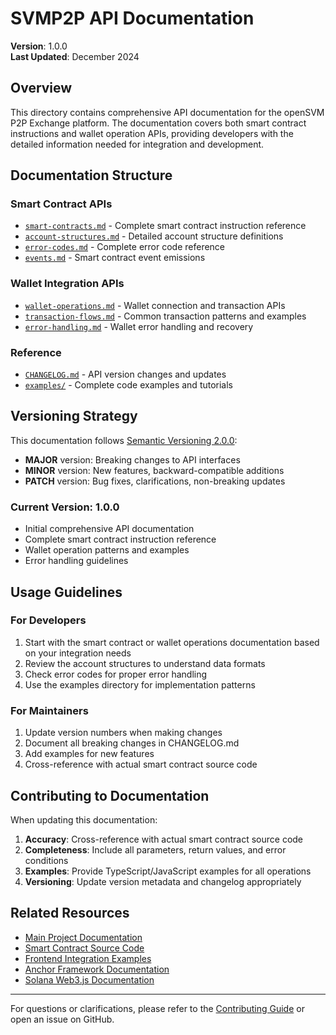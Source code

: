 # SVMP2P API Documentation

**Version**: 1.0.0  
**Last Updated**: December 2024

## Overview

This directory contains comprehensive API documentation for the openSVM P2P Exchange platform. The documentation covers both smart contract instructions and wallet operation APIs, providing developers with the detailed information needed for integration and development.

## Documentation Structure

### Smart Contract APIs
- [`smart-contracts.md`](./smart-contracts.md) - Complete smart contract instruction reference
- [`account-structures.md`](./account-structures.md) - Detailed account structure definitions
- [`error-codes.md`](./error-codes.md) - Complete error code reference
- [`events.md`](./events.md) - Smart contract event emissions

### Wallet Integration APIs
- [`wallet-operations.md`](./wallet-operations.md) - Wallet connection and transaction APIs
- [`transaction-flows.md`](./transaction-flows.md) - Common transaction patterns and examples
- [`error-handling.md`](./error-handling.md) - Wallet error handling and recovery

### Reference
- [`CHANGELOG.md`](./CHANGELOG.md) - API version changes and updates
- [`examples/`](./examples/) - Complete code examples and tutorials

## Versioning Strategy

This documentation follows [Semantic Versioning 2.0.0](https://semver.org/):

- **MAJOR** version: Breaking changes to API interfaces
- **MINOR** version: New features, backward-compatible additions
- **PATCH** version: Bug fixes, clarifications, non-breaking updates

### Current Version: 1.0.0

- Initial comprehensive API documentation
- Complete smart contract instruction reference
- Wallet operation patterns and examples
- Error handling guidelines

## Usage Guidelines

### For Developers
1. Start with the smart contract or wallet operations documentation based on your integration needs
2. Review the account structures to understand data formats
3. Check error codes for proper error handling
4. Use the examples directory for implementation patterns

### For Maintainers
1. Update version numbers when making changes
2. Document all breaking changes in CHANGELOG.md
3. Add examples for new features
4. Cross-reference with actual smart contract source code

## Contributing to Documentation

When updating this documentation:

1. **Accuracy**: Cross-reference with actual smart contract source code
2. **Completeness**: Include all parameters, return values, and error conditions
3. **Examples**: Provide TypeScript/JavaScript examples for all operations
4. **Versioning**: Update version metadata and changelog appropriately

## Related Resources

- [Main Project Documentation](../README.md)
- [Smart Contract Source Code](../../programs/p2p-exchange/src/)
- [Frontend Integration Examples](../../src/)
- [Anchor Framework Documentation](https://project-serum.github.io/anchor/)
- [Solana Web3.js Documentation](https://solana-labs.github.io/solana-web3.js/)

---

For questions or clarifications, please refer to the [Contributing Guide](../contributing.md) or open an issue on GitHub.